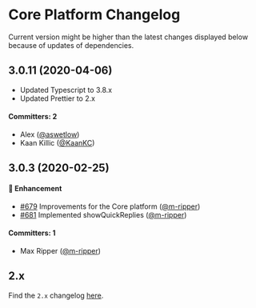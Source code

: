 # Core Platform Changelog

Current version might be higher than the latest changes displayed below because of updates of dependencies.

## 3.0.11 (2020-04-06)

* Updated Typescript to 3.8.x
* Updated Prettier to 2.x

#### Committers: 2
- Alex ([@aswetlow](https://github.com/aswetlow))
- Kaan Killic ([@KaanKC](https://github.com/KaanKC))

## 3.0.3 (2020-02-25)

#### :nail_care: Enhancement
 * [#679](https://github.com/jovotech/jovo-framework/pull/679) Improvements for the Core platform ([@m-ripper](https://github.com/m-ripper))  
 * [#681](https://github.com/jovotech/jovo-framework/pull/681) Implemented showQuickReplies ([@m-ripper](https://github.com/m-ripper))  


 #### Committers: 1
- Max Ripper ([@m-ripper](https://github.com/m-ripper))


## 2.x

Find the `2.x` changelog [here](https://github.com/jovotech/jovo-framework/blob/v2/CHANGELOG.md).
